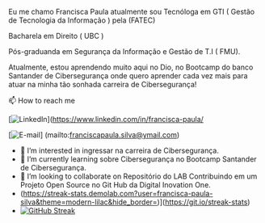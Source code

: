 
Eu me chamo Francisca Paula atualmente sou Tecnóloga  em GTI ( Gestão de Tecnologia da Informação ) pela (FATEC) 

Bacharela em Direito  ( UBC )

Pós-graduanda em Segurança da Informação  e Gestão de T.I ( FMU).

Atualmente, estou  aprendendo muito aqui no Dio, no Bootcamp  do banco Santander de Cibersegurança onde quero aprender cada vez mais para atuar na minha tão sonhada carreira de Cibersegurança!

📫 How to reach me 

[![LinkedIn](https://img.shields.io/badge/LinkedIn-0077B5?style=for-the-badge&logo=linkedin&logoColor=white)](https://www.linkedin.com/in/francisca-paula/

[![E-mail](https://img.shields.io/badge/-Email-000?style=for-the-badge&logo=microsoft-outlook&logoColor=007BFF)]    (mailto:franciscapaula.silva@ymail.com)

- 👀 I’m interested in ingressar na carreira de Cibersegurança.
- 🌱 I’m currently learning sobre Cibersegurança no Bootcamp Santander de Cibersegurança.
- 💞️ I’m looking to collaborate on Repositório do LAB Contribuindo em um Projeto Open Source no Git Hub da Digital  Inovation One.
- (https://streak-stats.demolab.com?user=francisca-paula-silva&theme=modern-lilac&hide_border=)](https://git.io/streak-stats)
- <a href="https://git.io/streak-stats"><img src="https://streak-stats.demolab.com?user=francisca-paula-silva&theme=modern-lilac&hide_border=" alt="GitHub Streak" /></a>
  

<!---
francisca-paula-silva/francisca-paula-silva is a ✨ special ✨ repository because its `README.md` (this file) appears on your GitHub profile.
You can click the Preview link to take a look at your changes.
--->

